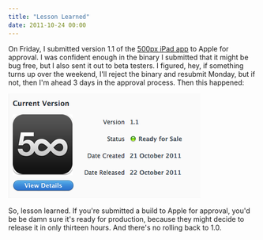 ```yaml
---
title: "Lesson Learned"
date: 2011-10-24 00:00
---
```


<p>On Friday, I submitted version 1.1 of the <a href="http://500px.com/ipad" target="_blank">500px iPad app</a> to Apple for approval. I was confident enough in the binary I submitted that it might be bug free, but I also sent it out to beta testers. I figured, hey, if something turns up over the weekend, I'll reject the binary and resubmit Monday, but if not, then I'm ahead 3 days in the approval process. Then this happened:
<a href="http://ashfurrow.com/wp-content/uploads/Screen-shot-2011-10-24-at-5.20.59-PM.png"><br></a></p>

<img src="/img/import/blog/2011/10/lesson-learned/1F5818374832491F94F9F61016EC7C9A.png" class="img-responsive" />

<p>So, lesson learned. If you're submitted a build to Apple for approval, you'd be be damn sure it's ready for production, because they might decide to release it in only thirteen hours. And there's no rolling back to 1.0.</p>

<!-- more -->

